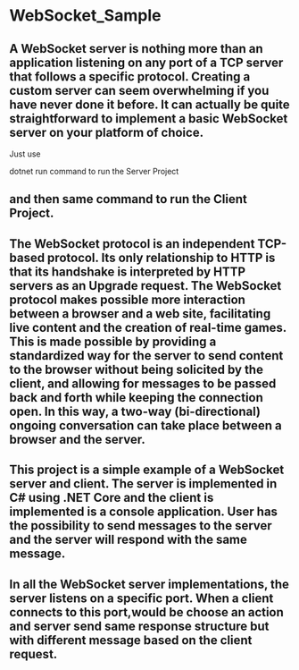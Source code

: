 # WebSocket_Sample
A WebSocket server is nothing more than an application listening on any port of a TCP server that follows a specific protocol. 
Creating a custom server can seem overwhelming if you have never done it before. It can actually be quite straightforward to implement a
basic WebSocket server on your platform of choice.
--------------------------------------------------------------------------
Just use 

dotnet run command to run the Server Project


and then same command to run the Client Project.
--------------------------------------------------------------------------
The WebSocket protocol is an independent TCP-based protocol. Its only relationship to HTTP is that its
handshake is interpreted by HTTP servers as an Upgrade request. The WebSocket protocol makes possible more interaction 
between a browser and a web site, facilitating live content and the creation of real-time games. This is made possible
by providing a standardized way for the server to send content to the browser without being solicited by the client, and
allowing for messages to be passed back and forth while keeping the connection open. In this way, a two-way (bi-directional) 
ongoing conversation can take place between a browser and the server.
--------------------------------------------------------------------------
This project is a simple example of a WebSocket server and client. The server is implemented in C# using 
.NET Core and the client is implemented is a console application.
User has the possibility to send messages to the server and the server will respond with the same message.
--------------------------------------------------------------------------
In all the WebSocket server implementations, the server listens on a specific port. When a client connects to this port,would be choose an action
and server send same response structure but with different message based on the client request.
--------------------------------------------------------------------------
